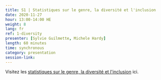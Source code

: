 ```yaml
---
title: S1 | Statistiques sur le genre, la diversité et l'inclusion
date: 2020-11-27
hour: 13:00-14:00 HE
weight: 8
lang: fr
ref: 1-diversity
presenter: [Sylvie Guilmette, Michele Hardy]
length: 60 minutes
time: synchronous
category: presentation
session-link:
---
```

<!--more-->
Visitez les [statistiques sur le genre, la diversité et l'inclusion](https://www.statcan.gc.ca/fra/themes-debut/genre_diversite_et_inclusion) ici.
